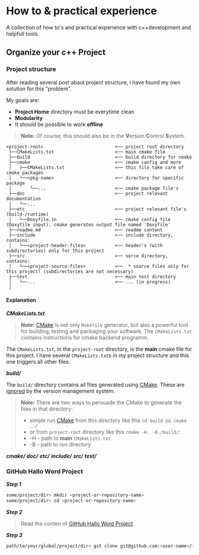 # How to & practical experience

A collection of how to's and practical experience with c++development and helpfull tools.

## Organize your c++ Project

### Project structure

After reading several post abaut project structure, i have found my own solution for this "problem".  
  
My goals are:

- **Project Home** directory must be everytime clean
- **Modularity**
- It should be possible to work **offline**

>**Note:** Of course, this should also be in the **V**ersion **C**ontrol **S**ystem.
  
```
<project-root>                           <── project root directory
 ├──CMakeLists.txt                       <── main cmake file
 ├──build                                <── build directory for cmake
 ├──cmake                                <── cmake config and more
 │   ├──CMakeLists.txt                   <── this file take care of cmake packages
 │   └──<pkg-name>                       <── directory for specific package
 │       └──...                          <── cmake package file's
 ├──doc                                  <── project relevant documentation
 │   └──...
 ├──etc                                  <── project relevant file's (build-/runtime)
 │   └──Doxyfile.in                      <── cmake config file (Doxyfile input). cmake generates output file named 'Doxyfile'
 ├──readme.md                            <── readme content  
 ├──include                              <── include directory, contains:  
 │   └──<project-header-files>           <── header's (with subdirectories) only for this project
 ├──src                                  <── sorce directory, contains:
 │   └──<project-source-files>           <──  * source files only for this project! (subdirectories are not necessary)
 ├──test                                 <── main test directory
 │   └──...                              <── ... (in progress)
 │
```

#### Explanation

***CMakeLists.txt***

>**Note:** [CMake][1] is not only `Makefile` generator, but also a powerful tool for building, testing and packaging your software. The `CMakeLists.txt` contains instructions for cmake backend programm.

The `CMakeLists.txt`, in the `project-root` directory, is the **main** cmake file for this project. I have several `CMakeLists.txt`s in my project structure and this one triggers all other files.

***build/***

The `build/` directory contains all files generated using [CMake][1]. These are [ignored][2] by the version management system.

>**Note:** There are two ways to persuade the CMake to generate the files in that directory:
> - simple run [CMake][1] from this directory like this `cd build && cmake ../`
> - or from `project-root` directory like this `cmake -H. -B./build/`:
>  - -H - path to **main** `CMakeLists.txt`
>  - -B - path to run directory

***cmake/***
***doc/***
***etc/***
***include/***
***src/***
***test/***

### GitHub Hallo Word Project
***Step 1***
```sh
some/project/dir> mkdir <project-or-repository-name>
some/project/dir> cd <project-or-repository-name>
```


***Step 2***
>Read the conten of [GitHub Hallo Word Project][3].


***Step 3***
```sh
path/to/your/global/project/dir> git clone git@github.com:<user-name>/<project-name>.git .
```








[1]: https://cmake.org/
[2]: https://git-scm.com/docs/gitignore
[3]: https://guides.github.com/activities/hello-world/
